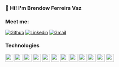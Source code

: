 ### 👋 Hi! I'm Brendow Ferreira Vaz


### Meet me:

[![Github](https://img.shields.io/badge/-Github-181717?style=for-the-badge&logo=Github&logoColor=white)](https://github.com/brendowvaz) 
[![Linkedin](https://img.shields.io/badge/-LinkedIn-blue?style=for-the-badge&logo=Linkedin&logoColor=white)](https://www.linkedin.com/in/brendow-ferreira-vaz-543680212) 
[![Gmail](http://img.shields.io/badge/-Gmail-D14836?style=for-the-badge&logo=Gmail&logoColor=white)](mailto:brendowvaz00@gmail.com)

### Technologies 

<img height="25" src="https://img.shields.io/badge/html5-E34F26.svg?&style=for-the-badge&logo=html5&logoColor=white"></img>
<img height="25" src="https://img.shields.io/badge/css3-1572B6.svg?&style=for-the-badge&logo=css3&logoColor=white"></img> 
<img height="25" src="https://img.shields.io/badge/javascript-ffff00.svg?&style=for-the-badge&logo=javascript&logoColor=000"></img>
<img height="25" src="https://img.shields.io/badge/typescript-33adff.svg?&style=for-the-badge&logo=typescript&logoColor=white"></img>
<img height="25" src="https://img.shields.io/badge/nodejs-339933.svg?&style=for-the-badge&logo=node.js&logoColor=white"></img>
<img height="25"  src="https://img.shields.io/badge/express-000000?style=for-the-badge&logo=express&logoColor=white"></img>
<img height="25" src="https://img.shields.io/badge/jquery-0769AD?style=for-the-badge&logo=jquery&logoColor=white"></img>
<img height="25" src="https://img.shields.io/badge/react-000033.svg?&style=for-the-badge&logo=react&logoColor=white"> </img>
<img height="25" src="https://img.shields.io/badge/Swagger-85EA2D.svg?&style=for-the-badge&logo=Swagger&logoColor=black"></img>
<img height="25" src="https://img.shields.io/badge/Git-F05032.svg?&style=for-the-badge&logo=Git&logoColor=white"></img>
<img height="25" src="https://img.shields.io/badge/mysql-4479A1.svg?&style=for-the-badge&logo=mysql&logoColor=white"></img>
<img height="25" src="https://img.shields.io/badge/MongoDB-47A248.svg?&style=for-the-badge&logo=MongoDB&logoColor=white"></img>



